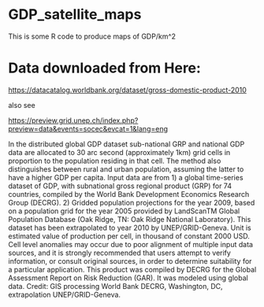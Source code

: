 # GDP_satellite_maps
This is some R code to produce maps of GDP/km^2 

# Data downloaded from Here:
https://datacatalog.worldbank.org/dataset/gross-domestic-product-2010 

also see

https://preview.grid.unep.ch/index.php?preview=data&events=socec&evcat=1&lang=eng

 In the distributed global GDP dataset sub-national GRP and national GDP data are allocated to 
 30 arc second (approximately 1km) grid cells in proportion to the population residing in that cell. 
 The method also distinguishes between rural and urban population, assuming the latter to have a higher 
 GDP per capita. Input data are from 1) a global time-series dataset of GDP, with subnational gross regional 
 product (GRP) for 74 countries, compiled by the World Bank Development Economics Research Group (DECRG). 2) 
 Gridded population projections for the year 2009, based on a population grid for the year 2005 provided by 
 LandScanTM Global Population Database (Oak Ridge, TN: Oak Ridge National Laboratory). This dataset has been 
 extrapolated to year 2010 by UNEP/GRID-Geneva. Unit is estimated value of production per cell, in thousand of 
 constant 2000 USD. Cell level anomalies may occur due to poor alignment of multiple input data sources, and it 
 is strongly recommended that users attempt to verify information, or consult original sources, in order to determine 
 suitability for a particular application. This product was compiled by DECRG for the Global Assessment Report on Risk 
 Reduction (GAR). It was modeled using global data. Credit: GIS processing World Bank DECRG, Washington, DC, 
 extrapolation UNEP/GRID-Geneva.
